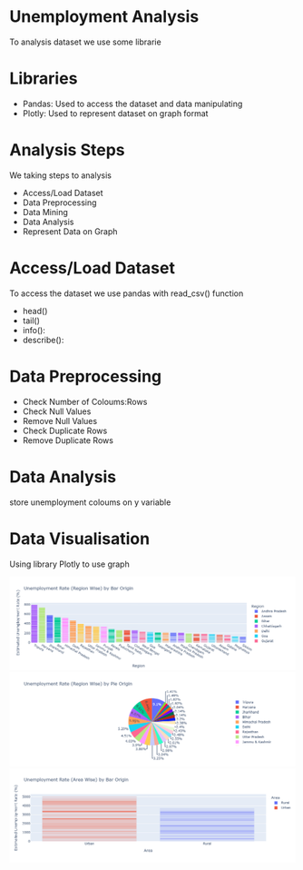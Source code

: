# Unemployment Analysis

To analysis dataset we use some librarie

# Libraries
<ul>
  <li>Pandas: Used to access the dataset and data manipulating</li>
  <li>Plotly: Used to represent dataset on graph format</li>
</ul>

# Analysis Steps
We taking steps to analysis 
<ul>
  <li>Access/Load Dataset</li>
  <li>Data Preprocessing</li>
  <li>Data Mining</li>
  <li>Data Analysis</li>
  <li>Represent Data on Graph</li>
</ul>

# Access/Load Dataset
To access the dataset we use pandas with read_csv() function
<ul>
  <li>head()</li>
  <li>tail()</li>
  <li>info(): </li>
  <li>describe(): </li>
</ul>

# Data Preprocessing
<ul>
  <li>Check Number of Coloums:Rows</li>
  <li>Check Null Values</li>
  <li>Remove Null Values</li>
  <li>Check Duplicate Rows</li>
  <li>Remove Duplicate Rows</li>
</ul>

# Data Analysis
store unemployment coloums on y variable

# Data Visualisation
Using library Plotly to use graph

<img src='img1.png'/>
<img src='img2.png'/>
<img src='img3.png'/>
